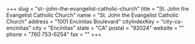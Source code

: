 +++
slug = "st--john-the-evangelist-catholic-church"
title = "St. John the Evangelist Catholic Church"
name = "St. John the Evangelist Catholic Church"
address = "1001 Encinitas Boulevard"
cityIndexKey = "city-ca-encinitas"
city = "Encinitas"
state = "CA"
postal = "92024"
website = ""
phone = "760 753-6254"
fax = ""
+++
